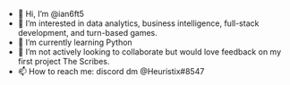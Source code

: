 - 👋 Hi, I’m @ian6ft5
- 👀 I’m interested in data analytics, business intelligence, full-stack development, and turn-based games.
- 🌱 I’m currently learning Python
- 💞️ I’m not actively looking to collaborate but would love feedback on my first project The Scribes.
- 📫 How to reach me: discord dm @Heuristix#8547

<!---
ian6ft5/ian6ft5 is a ✨ special ✨ repository because its `README.md` (this file) appears on your GitHub profile.
You can click the Preview link to take a look at your changes.
--->

